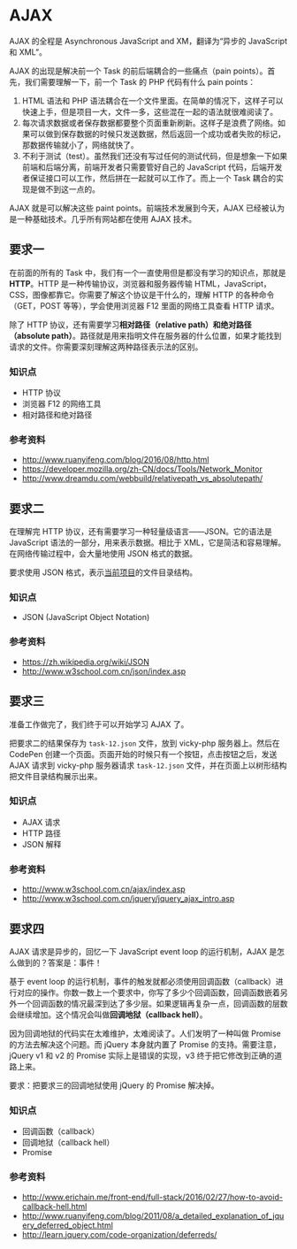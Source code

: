 # AJAX

AJAX 的全程是 Asynchronous JavaScript and XM，翻译为“异步的 JavaScript 和 XML”。

AJAX 的出现是解决前一个 Task 的前后端耦合的一些痛点（pain points）。首先，我们需要理解一下，前一个 Task 的 PHP 代码有什么 pain points：

1. HTML 语法和 PHP 语法耦合在一个文件里面。在简单的情况下，这样子可以快速上手，但是项目一大，文件一多，这些混在一起的语法就很难阅读了。
2. 每次请求数据或者保存数据都要整个页面重新刷新。这样子是浪费了网络。如果可以做到保存数据的时候只发送数据，然后返回一个成功或者失败的标记，那数据传输就小了，网络就快了。
3. 不利于测试（test）。虽然我们还没有写过任何的测试代码，但是想象一下如果前端和后端分离，前端开发者只需要管好自己的 JavaScript 代码，后端开发者保证接口可以工作，然后拼在一起就可以工作了。而上一个 Task 耦合的实现是做不到这一点的。

AJAX 就是可以解决这些 paint points。前端技术发展到今天，AJAX 已经被认为是一种基础技术。几乎所有网站都在使用 AJAX 技术。

## 要求一

在前面的所有的 Task 中，我们有一个一直使用但是都没有学习的知识点，那就是 **HTTP**。HTTP 是一种传输协议，浏览器和服务器传输 HTML，JavaScript，CSS，图像都靠它。你需要了解这个协议是干什么的，理解 HTTP 的各种命令（GET，POST 等等），学会使用浏览器 F12 里面的网络工具查看 HTTP 请求。

除了 HTTP 协议，还有需要学习**相对路径（relative path）**和**绝对路径（absolute path）**。路径就是用来指明文件在服务器的什么位置，如果才能找到请求的文件。你需要深刻理解这两种路径表示法的区别。

### 知识点

- HTTP 协议
- 浏览器 F12 的网络工具
- 相对路径和绝对路径

### 参考资料

- http://www.ruanyifeng.com/blog/2016/08/http.html
- https://developer.mozilla.org/zh-CN/docs/Tools/Network_Monitor
- http://www.dreamdu.com/webbuild/relativepath_vs_absolutepath/

## 要求二

在理解完 HTTP 协议，还有需要学习一种轻量级语言——JSON。它的语法是 JavaScript 语法的一部分，用来表示数据。相比于 XML，它是简洁和容易理解。在网络传输过程中，会大量地使用 JSON 格式的数据。

要求使用 JSON 格式，表示[当前项目](https://github.com/lijunle/VickyRoss-Homework)的文件目录结构。

### 知识点

- JSON (JavaScript Object Notation)

### 参考资料

- https://zh.wikipedia.org/wiki/JSON
- http://www.w3school.com.cn/json/index.asp

## 要求三

准备工作做完了，我们终于可以开始学习 AJAX 了。

把要求二的结果保存为 `task-12.json` 文件，放到 vicky-php 服务器上。然后在 CodePen 创建一个页面。页面开始的时候只有一个按钮，点击按钮之后，发送 AJAX 请求到 vicky-php 服务器请求 `task-12.json` 文件，并在页面上以树形结构把文件目录结构展示出来。

### 知识点

- AJAX 请求
- HTTP 路径
- JSON 解释

### 参考资料

- http://www.w3school.com.cn/ajax/index.asp
- http://www.w3school.com.cn/jquery/jquery_ajax_intro.asp

## 要求四

AJAX 请求是异步的，回忆一下 JavaScript event loop 的运行机制，AJAX 是怎么做到的？答案是：事件！

基于 event loop 的运行机制，事件的触发就都必须使用回调函数（callback）进行对应的操作。你数一数上一个要求中，你写了多少个回调函数，回调函数嵌着另外一个回调函数的情况最深到达了多少层。如果逻辑再复杂一点，回调函数的层数会继续增加。这个情况会叫做**回调地狱（callback hell）**。

因为回调地狱的代码实在太难维护，太难阅读了。人们发明了一种叫做 Promise 的方法去解决这个问题。而 jQuery 本身就内置了 Promise 的支持。需要注意，jQuery v1 和 v2 的 Promise 实际上是错误的实现，v3 终于把它修改到正确的道路上来。

要求：把要求三的回调地狱使用 jQuery 的 Promise 解决掉。

### 知识点

- 回调函数（callback）
- 回调地狱（callback hell）
- Promise

### 参考资料

- http://www.erichain.me/front-end/full-stack/2016/02/27/how-to-avoid-callback-hell.html
- http://www.ruanyifeng.com/blog/2011/08/a_detailed_explanation_of_jquery_deferred_object.html
- http://learn.jquery.com/code-organization/deferreds/
